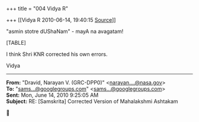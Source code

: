 +++
title = "004 Vidya R"

+++
[[Vidya R	2010-06-14, 19:40:15 [Source](https://groups.google.com/g/samskrita/c/vA5y4Ed99xY)]]



"asmin stotre dUShaNam" - mayA na avagatam! 

[TABLE]

I think Shri KNR corrected his own errors.

  

Vidya

------------------------------------------------------------------------

**From:** "Dravid, Narayan V. (GRC-DPP0)" \<[narayan....@nasa.gov]()\>  
**To:** "[sams...@googlegroups.com]()" \<[sams...@googlegroups.com]()\>  
**Sent:** Mon, June 14, 2010 9:25:05 AM  
**Subject:** RE: \[Samskrita\] Corrected Version of Mahalakshmi Ashtakam  




